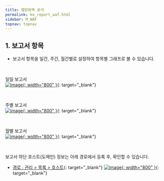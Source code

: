 ```yaml
---
title: 웹방화벽 분석
permalink: ko_report_waf.html
sidebar: M_WAF
topnav: topnav
---
```


## 1. 보고서 항목

- 보고서 항목을 일간, 주간, 월간별로 설정하여 항목별 그래프로 볼 수 있습니다.

<br />

일일 보고서   
[![image](/docs/images/Manual/waf/report/01.png){: width="800" }](/docs/images/Manual/waf/report/01.png){: target="_blank"}
 
<br />

주별 보고서   
[![image](/docs/images/Manual/waf/report/02.png){: width="800" }](/docs/images/Manual/waf/report/02.png){: target="_blank"}

<br />

월별 보고서   
[![image](/docs/images/Manual/waf/report/03.png){: width="800" }](/docs/images/Manual/waf/report/03.png){: target="_blank"}

<br />

보고서 하단 호스트(도메인) 정보는 아래 경로에서 등록 후, 확인할 수 있습니다.
- [경로 : 관리 > 목록 > 호스트](https://qubitsec.github.io/ko_manage_list.html){: target="_blank"}
[![image](/docs/images/Manual/waf/report/04.png){: width="800" }](/docs/images/Manual/waf/report/04.png){: target="_blank"}